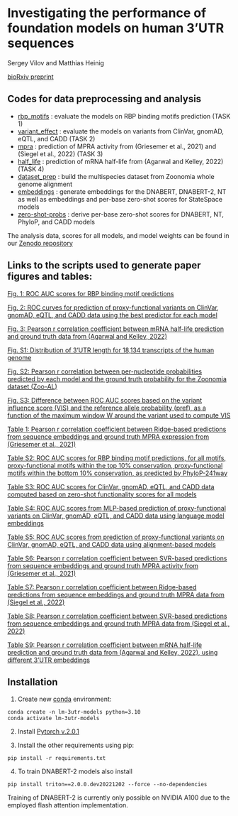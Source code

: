 # Investigating the performance of foundation models on human 3’UTR sequences

Sergey Vilov and Matthias Heinig

[bioRxiv preprint](https://doi.org/10.1101/2024.02.09.579631)

## Codes for data preprocessing and analysis

* [rbp_motifs](rbp_motifs/) : evaluate the models on RBP binding motifs prediction (TASK 1)
* [variant_effect](variant_effect/) : evaluate the models on variants from ClinVar, gnomAD, eQTL, and CADD (TASK 2)
* [mpra](mpra/) : prediction of MPRA activity from (Griesemer et al., 2021) and (Siegel et al., 2022) (TASK 3)
* [half_life](half_life/) : prediction of mRNA half-life from (Agarwal and Kelley, 2022) (TASK 4)
* [dataset_prep](dataset_prep/) : build the multispecies dataset from Zoonomia whole genome alignment
* [embeddings](embeddings/) : generate embeddings for the DNABERT, DNABERT-2, NT as well as embeddings and per-base zero-shot scores for StateSpace models
* [zero-shot-probs](zero-shot-probs/) : derive per-base zero-shot scores for DNABERT, NT, PhyloP, and CADD models

The analysis data, scores for all models, and model weights can be found in our [Zenodo repository](https://zenodo.org/records/10655595)

## Links to the scripts used to generate paper figures and tables:

[Fig. 1: ROC AUC scores for RBP binding motif predictions](rbp_motifs/analysis/auc.ipynb)

[Fig. 2: ROC curves for prediction of proxy-functional variants on ClinVar, gnomAD, eQTL, and CADD data using the best predictor for each model](variant_effect/analysis/auc.ipynb)

[Fig. 3: Pearson r correlation coefficient between mRNA half-life prediction and ground truth data from (Agarwal and Kelley, 2022)](half_life/regression/analyse.ipynb)

[Fig. S1: Distribution of 3’UTR length for 18,134 transcripts of the human genome](dataset_prep/3utr/unaligned/analysis/plot_3UTR.ipynb)

[Fig. S2: Pearson r correlation between per-nucleotide probabilities predicted by each model and the ground truth probability for the Zoonomia dataset (Zoo-AL)](rbp_motifs/analysis/pref.ipynb)

[Fig. S3: Difference between ROC AUC scores based on the variant influence score (VIS) and the reference allele probability (pref), as a function of the maximum window W around the variant used to compute VIS](variant_effect/analysis/vis_vs_distance.ipynb)

[Table 1: Pearson r correlation coefficient between Ridge-based predictions from sequence embeddings and ground truth MPRA expression from (Griesemer et al., 2021)](mpra/mpra_griesemer_2021/regression/analyse.ipynb)

[Table S2: ROC AUC scores for RBP binding motif predictions, for all motifs, proxy-functional motifs within the top 10% conservation, proxy-functional motifs within the bottom 10% conservation, as predicted by PhyloP-241way](rbp_motifs/analysis/auc.ipynb)

[Table S3: ROC AUC scores for ClinVar, gnomAD, eQTL, and CADD data computed based on zero-shot functionality scores for all models](variant_effect/analysis/auc.ipynb)

[Table S4: ROC AUC scores from MLP-based prediction of proxy-functional variants on ClinVar, gnomAD, eQTL, and CADD data using language model embeddings](variant_effect/analysis/auc.ipynb)

[Table S5: ROC AUC scores from prediction of proxy-functional variants on ClinVar, gnomAD, eQTL, and CADD data using alignment-based models](variant_effect/analysis/auc.ipynb)

[Table S6: Pearson r correlation coefficient between SVR-based predictions from sequence embeddings and ground truth MPRA activity from (Griesemer et al., 2021)](mpra/mpra_griesemer_2021/regression/analyse.ipynb)

[Table S7: Pearson r correlation coefficient between Ridge-based predictions from sequence embeddings and ground truth MPRA data from (Siegel et al., 2022)](mpra/mpra_siegel_2022/regression/analyse.ipynb)

[Table S8: Pearson r correlation coefficient between SVR-based predictions from sequence embeddings and ground truth MPRA data from (Siegel et al., 2022)](mpra/mpra_siegel_2022/regression/analyse.ipynb)

[Table S9: Pearson r correlation coefficient between mRNA half-life prediction and ground truth data from (Agarwal and Kelley, 2022), using different 3’UTR embeddings](half_life/regression/analyse.ipynb)

## Installation

1. Create new [conda](https://docs.conda.io/projects/conda/en/latest/user-guide/install/index.html) environment:

```
conda create -n lm-3utr-models python=3.10
conda activate lm-3utr-models
```
2. Install [Pytorch v.2.0.1](https://pytorch.org/)

3. Install the other requirements using pip:

```
pip install -r requirements.txt
```

4. To train DNABERT-2 models also install 
```
pip install triton==2.0.0.dev20221202 --force --no-dependencies
```

Training of DNABERT-2 is currently only possible on NVIDIA A100 due to the employed flash attention implementation.
